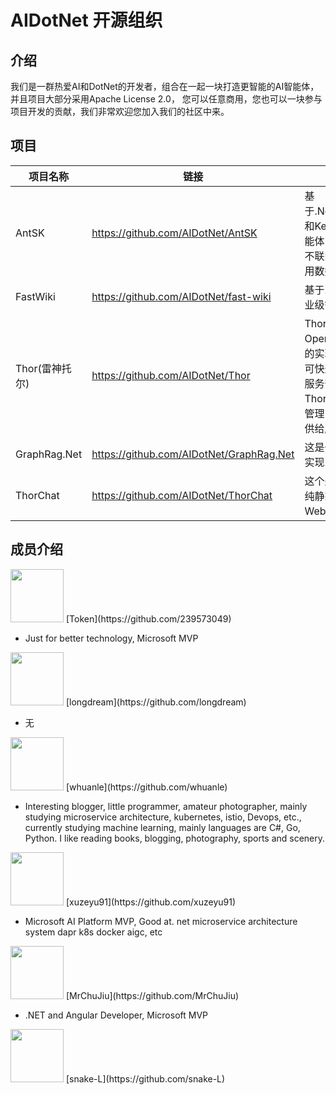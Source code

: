 # AIDotNet 开源组织

## 介绍

我们是一群热爱AI和DotNet的开发者，组合在一起一块打造更智能的AI智能体，并且项目大部分采用Apache License 2.0， 您可以任意商用，您也可以一块参与项目开发的贡献，我们非常欢迎您加入我们的社区中来。

## 项目

| 项目名称 | 链接                                  | 描述                                                         |
| -------- | ------------------------------------- | ------------------------------------------------------------ |
| AntSK    | https://github.com/AIDotNet/AntSK     | 基于.Net8+AntBlazor+SemanticKernel 和KernelMemory 打造的AI知识库/智能体，支持本地离线AI大模型。可以不联网离线运行。支持aspire观测应用数据 |
| FastWiki | https://github.com/AIDotNet/fast-wiki | 基于.NET8+React+LobeUI实现的企业级智能客服知识库             |
| Thor(雷神托尔) | https://github.com/AIDotNet/Thor | Thor提供了大部分的AI模型兼容OpenAI的接口格式，并且将所有模型的实现单独成类库打包成SDK使用，可快速使用入门，也可以使用Thor的服务部署成独立的AI中转服务， 在Thor中提供了基本的用户管理和权限管理，并且支持多模型转换，以便提供给服务OpenAI的API风格。 |
| GraphRag.Net | https://github.com/AIDotNet/GraphRag.Net | 这是一个参考GraphRag的dotnet简易实现 |
| ThorChat | https://github.com/AIDotNet/ThorChat | 这个是移植lobechat，将next替换成纯静态项目，后台使用.NET 8提供WebApi支持 |

## 成员介绍

<img height="85px" width="85px" src="https://avatars.githubusercontent.com/u/61819790?v=4" />
 [Token](https://github.com/239573049)

- Just for better technology, Microsoft MVP

<img height="85px" width="85px" src="https://avatars.githubusercontent.com/u/8108685?v=4" /> 
[longdream](https://github.com/longdream)

- 无

<img height="85px" width="85px" src="https://avatars.githubusercontent.com/u/2189761?v=4" /> 
[whuanle](https://github.com/whuanle)

- Interesting blogger, little programmer, amateur photographer, mainly studying microservice architecture, kubernetes, istio, Devops, etc., currently studying machine learning, mainly languages are C#, Go, Python. I like reading books, blogging, photography, sports and scenery.

<img height="85px" width="85px" src="https://avatars.githubusercontent.com/u/26290929?v=4" />
[xuzeyu91](https://github.com/xuzeyu91)

-  Microsoft AI Platform MVP, Good at. net microservice architecture system dapr k8s docker aigc, etc

<img height="85px" width="85px" src="https://avatars.githubusercontent.com/u/31230864?v=4" />
[MrChuJiu](https://github.com/MrChuJiu)

- .NET and Angular Developer, Microsoft MVP



<img height="85px" width="85px" src="https://avatars.githubusercontent.com/u/49057777?v=4" />
[snake-L](https://github.com/snake-L)

